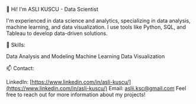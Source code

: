 👋 Hi! I'm ASLI KUSCU - Data Scientist

I'm experienced in data science and analytics, specializing in data analysis, machine learning, and data visualization. I use tools like Python, SQL, and Tableau to develop data-driven solutions.

🔧 Skills:

Data Analysis and Modeling
Machine Learning
Data Visualization

📫 Contact:

LinkedIn: [https://www.linkedin.com/in/asli-kuscu/](https://www.linkedin.com/in/asli-kuscu/)
Email: [aslii.ksc@gmail.com](aslii.ksc@gmail.com)
Feel free to reach out for more information about my projects!
